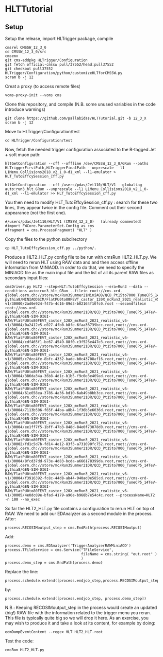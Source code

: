 # HLTTutorial

## Setup
Setup the release, import HLTrigger package, compile
```
cmsrel CMSSW_12_3_0 
cd CMSSW_12_3_0/src
cmsenv
git cms-addpkg HLTrigger/Configuration
git fetch official-cmssw pull/37552/head:pull37552
git checkout pull37552 HLTrigger/Configuration/python/customizeHLTforCMSSW.py
scram b -j 12
```
Creat a proxy (to access remote files) 

```
voms-proxy-init --voms cms
```

Clone this repository, and compile (N.B. some unused variables in the code introduce warnings)

```
git clone https://github.com/pallabidas/HLTTutorial.git -b 12_3_X
scram b -j 12
```
Move to HLTrigger/Configuration/test

```
cd HLTrigger/Configuration/test
```

Now, fetch the needed trigger configuration associated to the B-tagged Jet + soft muon path: 

```
hltGetConfiguration --cff --offline /dev/CMSSW_12_3_0/GRun --paths HLTriggerFirstPath,HLTriggerFinalPath --unprescale --l1 L1Menu_Collisions2018_v2_1_0-d1_xml --l1-emulator > HLT_TutoEffcySession_cff.py

hltGetConfiguration --cff /users/pdas/Jet110/HLT/V1 --globaltag auto:run3_hlt_GRun --unprescale --l1 L1Menu_Collisions2018_v2_1_0-d1_xml --l1-emulator >> HLT_TutoEffcySession_cff.py
 ```
 You then need to modify HLT_TutoEffcySession_cff.py : search for these two lines, they appear twice in the config file. Comment out their second appearance (not the first one). 
 ```
#/users/pdas/Jet110/HLT/V1 (CMSSW_12_3_0)   (already commented)                                                                                                                                       
#import FWCore.ParameterSet.Config as cms                                                                                                                                                                   
#fragment = cms.ProcessFragment( "HLT" )  
 ```
  
Copy the files to the python subdirectory
```
cp HLT_TutoEffcySession_cff.py ../python/.
```

 Produce a HLT2_HLT.py config file to be run with cmsRun HLT2_HLT.py. We will need to rerun HLT using RAW data and and then access offline information from MINIAOD. In order to do that, we need to specify the MINIAOD file as the main input file and the list of all its parent RAW files as secondary input files: 
```
cmsDriver.py HLT2 --step=HLT:TutoEffcySession --era=Run3 --data --conditions auto:run3_hlt_GRun --filein root://cms-xrd-global.cern.ch://store/mc/Run3Summer21MiniAOD/QCD_Pt15to7000_TuneCP5_14TeV-pythia8/MINIAODSIM/FlatPU0to80FEVT_castor_120X_mcRun3_2021_realistic_v5-v1/30000/2ad0e924-f47b-4c16-89d3-b02164f10fc0.root --secondfilein root://cms-xrd-global.cern.ch://store/mc/Run3Summer21DR/QCD_Pt15to7000_TuneCP5_14TeV-pythia8/GEN-SIM-DIGI-RAW/FlatPU0to80FEVT_castor_120X_mcRun3_2021_realistic_v6-v1/30004/0a2412e5-e027-4fb0-b8fe-6faa36739bcc.root,root://cms-xrd-global.cern.ch://store/mc/Run3Summer21DR/QCD_Pt15to7000_TuneCP5_14TeV-pythia8/GEN-SIM-DIGI-RAW/FlatPU0to80FEVT_castor_120X_mcRun3_2021_realistic_v6-v1/30004/cdf465f1-be67-4549-88f0-c3f526e447e3.root,root://cms-xrd-global.cern.ch://store/mc/Run3Summer21DR/QCD_Pt15to7000_TuneCP5_14TeV-pythia8/GEN-SIM-DIGI-RAW/FlatPU0to80FEVT_castor_120X_mcRun3_2021_realistic_v6-v1/30005/c7dec4fe-8bfc-4332-bade-b0c43708af16.root,root://cms-xrd-global.cern.ch://store/mc/Run3Summer21DR/QCD_Pt15to7000_TuneCP5_14TeV-pythia8/GEN-SIM-DIGI-RAW/FlatPU0to80FEVT_castor_120X_mcRun3_2021_realistic_v6-v1/30004/386da34a-36b8-4d1c-b1b5-f9c0e3e469ad.root,root://cms-xrd-global.cern.ch://store/mc/Run3Summer21DR/QCD_Pt15to7000_TuneCP5_14TeV-pythia8/GEN-SIM-DIGI-RAW/FlatPU0to80FEVT_castor_120X_mcRun3_2021_realistic_v6-v1/30004/61e658ea-3786-4a36-bd10-6ab49b8bb3ce.root,root://cms-xrd-global.cern.ch://store/mc/Run3Summer21DR/QCD_Pt15to7000_TuneCP5_14TeV-pythia8/GEN-SIM-DIGI-RAW/FlatPU0to80FEVT_castor_120X_mcRun3_2021_realistic_v6-v1/30004/7113b506-f65f-44ba-a8b4-1f36b5e6036d.root,root://cms-xrd-global.cern.ch://store/mc/Run3Summer21DR/QCD_Pt15to7000_TuneCP5_14TeV-pythia8/GEN-SIM-DIGI-RAW/FlatPU0to80FEVT_castor_120X_mcRun3_2021_realistic_v6-v1/30004/ee1ff7f5-1bff-47b3-848d-84e0f73078d0.root,root://cms-xrd-global.cern.ch://store/mc/Run3Summer21DR/QCD_Pt15to7000_TuneCP5_14TeV-pythia8/GEN-SIM-DIGI-RAW/FlatPU0to80FEVT_castor_120X_mcRun3_2021_realistic_v6-v1/30002/fd1c5d7b-fd14-4e12-83f3-a731090fc752.root,root://cms-xrd-global.cern.ch://store/mc/Run3Summer21DR/QCD_Pt15to7000_TuneCP5_14TeV-pythia8/GEN-SIM-DIGI-RAW/FlatPU0to80FEVT_castor_120X_mcRun3_2021_realistic_v6-v1/30004/8fcd37dd-973e-4d83-bcda-a666178399da.root,root://cms-xrd-global.cern.ch://store/mc/Run3Summer21DR/QCD_Pt15to7000_TuneCP5_14TeV-pythia8/GEN-SIM-DIGI-RAW/FlatPU0to80FEVT_castor_120X_mcRun3_2021_realistic_v6-v1/30004/f3916392-fc8c-44d8-ab44-940ad0e585cd.root,root://cms-xrd-global.cern.ch://store/mc/Run3Summer21DR/QCD_Pt15to7000_TuneCP5_14TeV-pythia8/GEN-SIM-DIGI-RAW/FlatPU0to80FEVT_castor_120X_mcRun3_2021_realistic_v6-v1/30005/4e0dc09e-bfad-4179-a96e-b968b7e54c4c.root --processName=HLT2 -n 100 --no_exec
```

So far the HLT2_HLT.py file contains a configuration to rerun HLT on top of RAW. 
We need to add our EDAnalyzer as a second module in the process. After: 
```
process.RECOSIMoutput_step = cms.EndPath(process.RECOSIMoutput)
```
Add: 
```
process.demo = cms.EDAnalyzer('TriggerAnalyzerRAWMiniAOD')
process.TFileService = cms.Service("TFileService",
                                   fileName = cms.string( "out.root" )
                                   )
process.demo_step = cms.EndPath(process.demo)
```
Replace the line:
```
process.schedule.extend([process.endjob_step,process.RECOSIMoutput_step])
```
by:
```
process.schedule.extend([process.endjob_step, process.demo_step])
```
N.B.: Keeping RECOSIMoutput_step in the process would create an updated (big!) RAW file 
with the information related to the trigger menu you reran. 
This file is typically quite big so we will drop it here. As an exercise, you may wish to produce 
it and take a look at its content, for example by doing: 
```
edmDumpEventContent --regex HLT HLT2_HLT.root
```
Test the code: 
```
cmsRun HLT2_HLT.py 
```

